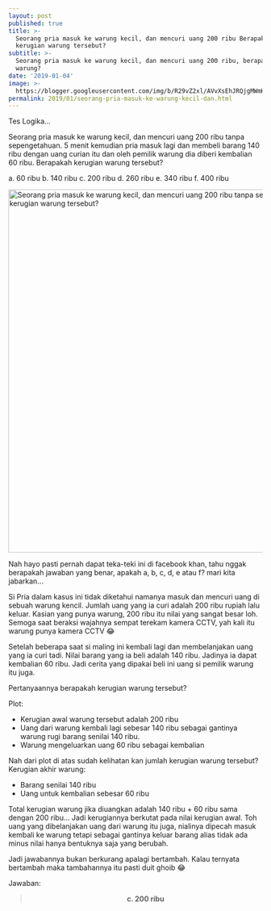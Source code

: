 ```yaml
---
layout: post
published: true
title: >-
  Seorang pria masuk ke warung kecil, dan mencuri uang 200 ribu Berapakah
  kerugian warung tersebut?
subtitle: >-
  Seorang pria masuk ke warung kecil, dan mencuri uang 200 ribu, berapa kerugian
  warung?
date: '2019-01-04'
image: >-
  https://blogger.googleusercontent.com/img/b/R29vZ2xl/AVvXsEhJRQjgMWmHBJ3srwTzG4FDyac3PEnoAQluX5nFGZ9-4056C0SJ_o2YKFilY3HBJg0IXvN2yeNqvNw8wOo7BMU1Ndn3JovJNvgoZ0iQ8HB75yH1rQJayZ2CTPoPX3gdU7-QBtWBd_aiRro/h169-w300-rw/teka-teki-min.png
permalink: 2019/01/seorang-pria-masuk-ke-warung-kecil-dan.html
---
```

Tes Logika...

Seorang pria masuk ke warung kecil, dan mencuri uang 200 ribu tanpa sepengetahuan. 5 menit kemudian pria masuk lagi dan membeli barang 140 ribu dengan uang curian itu dan oleh pemilik warung dia diberi kembalian 60 ribu. Berapakah kerugian warung tersebut?

a. 60 ribu
b. 140 ribu
c. 200 ribu
d. 260 ribu
e. 340 ribu
f. 400 ribu

<img alt="Seorang pria masuk ke warung kecil, dan mencuri uang 200 ribu tanpa sepengetahuan. 5 menit kemudian pria masuk lagi dan membeli barang 140 rib dengan kembalian 60 ribu. Berapakah kerugian warung tersebut?" height="720" src="https://blogger.googleusercontent.com/img/b/R29vZ2xl/AVvXsEhJRQjgMWmHBJ3srwTzG4FDyac3PEnoAQluX5nFGZ9-4056C0SJ_o2YKFilY3HBJg0IXvN2yeNqvNw8wOo7BMU1Ndn3JovJNvgoZ0iQ8HB75yH1rQJayZ2CTPoPX3gdU7-QBtWBd_aiRro/s1600/teka-teki-min.png" title="Seorang pria masuk ke warung kecil, dan mencuri uang 200 ribu tanpa sepengetahuan. 5 menit kemudian pria masuk lagi dan membeli barang 140 rib dengan kembalian 60 ribu. Berapakah kerugian warung tersebut?" width="1280"/>

Nah hayo pasti pernah dapat teka-teki ini di facebook khan, tahu nggak berapakah jawaban yang benar, apakah a, b, c, d, e atau f? mari kita jabarkan...

Si Pria dalam kasus ini tidak diketahui namanya masuk dan mencuri uang di sebuah warung kencil. Jumlah uang yang ia curi adalah 200 ribu rupiah lalu keluar. Kasian yang punya warung, 200 ribu itu nilai yang sangat besar loh. Semoga saat beraksi wajahnya sempat terekam kamera CCTV, yah kali itu warung punya kamera CCTV 😂

Setelah beberapa saat si maling ini kembali lagi dan membelanjakan uang yang ia curi tadi. Nilai barang yang ia beli adalah 140 ribu. Jadinya ia dapat kembalian 60 ribu. Jadi cerita yang dipakai beli ini uang si pemilik warung itu juga.

Pertanyaannya berapakah kerugian warung tersebut?

Plot:

* Kerugian awal warung tersebut adalah 200 ribu
* Uang dari warung kembali lagi sebesar 140 ribu sebagai gantinya warung rugi barang senilai 140 ribu.
* Warung mengeluarkan uang 60 ribu sebagai kembalian

Nah dari plot di atas sudah kelihatan kan jumlah kerugian warung tersebut?
Kerugian akhir warung:

* Barang senilai 140 ribu
* Uang untuk kembalian sebesar 60 ribu

Total kerugian warung jika diuangkan adalah 140 ribu + 60 ribu sama dengan 200 ribu... Jadi kerugiannya berkutat pada nilai kerugian awal. Toh uang yang dibelanjakan uang dari warung itu juga, nialinya dipecah masuk kembali ke warung tetapi sebagai gantinya keluar barang alias tidak ada minus nilai hanya bentuknya saja yang berubah.

Jadi jawabannya bukan berkurang apalagi bertambah. Kalau ternyata bertambah maka tambahannya itu pasti duit ghoib 😂 

Jawaban:

<blockquote class="tr_bq">
<div style="text-align: center;">
<b>c. 200 ribu</b></div>
</blockquote>